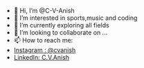 - 👋 Hi, I’m @C-V-Anish
- 👀 I’m interested in sports,music and coding
- 🌱 I’m currently exploring all fields
- 💞️ I’m looking to collaborate on ...
- 📫 How to reach me:
- [Instagram :  @cvanish](https://www.instagram.com/_.cvanish._/)
- [LinkedIn: C.V.Anish](https://www.linkedin.com/in/c-v-anish-aa0764220/)
<!---
C-V-Anish/C-V-Anish is a ✨ special ✨ repository because its `README.md` (this file) appears on your GitHub profile.
You can click the Preview link to take a look at your changes.
--->
